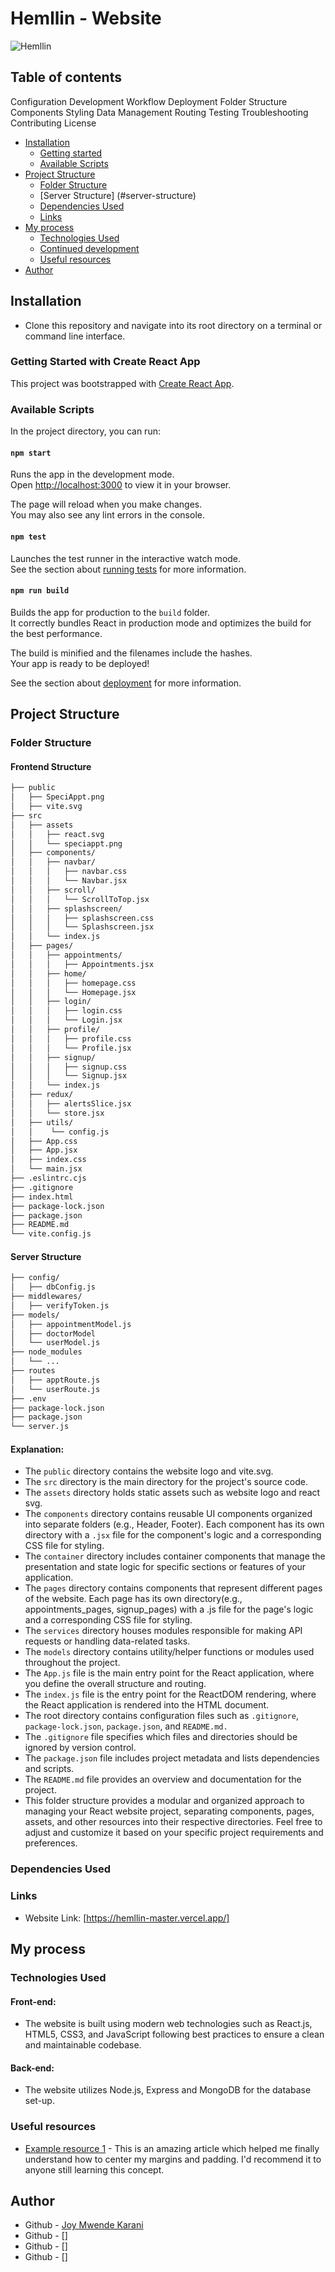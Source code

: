 # Hemllin - Website 
![Hemllin](https://github.com/joykara/Hemllin-master/assets/99082005/6fdf50fe-29ba-4015-b810-d8a173caf879)

## Table of contents

Configuration
Development Workflow
Deployment
Folder Structure
Components
Styling
Data Management
Routing
Testing
Troubleshooting
Contributing
License
- [Installation](#overview)
    - [Getting started](#getting-started)
    - [Available Scripts](#available-scripts)
- [Project Structure](#project-structure)
    - [Folder Structure](#folder-structure)
    - [Server Structure] (#server-structure)
    - [Dependencies Used](#dependencies)
    - [Links](#links)
- [My process](#my-process)
  - [Technologies Used](#technologies-used)
  - [Continued development](#continued-development)
  - [Useful resources](#useful-resources)
- [Author](#author)



## Installation
- Clone this repository and navigate into its root directory on a terminal or command line interface.
### Getting Started with Create React App

This project was bootstrapped with [Create React App](https://github.com/facebook/create-react-app).

### Available Scripts

In the project directory, you can run:

#### `npm start`

Runs the app in the development mode.\
Open [http://localhost:3000](http://localhost:3000) to view it in your browser.

The page will reload when you make changes.\
You may also see any lint errors in the console.

#### `npm test`

Launches the test runner in the interactive watch mode.\
See the section about [running tests](https://facebook.github.io/create-react-app/docs/running-tests) for more information.

#### `npm run build`

Builds the app for production to the `build` folder.\
It correctly bundles React in production mode and optimizes the build for the best performance.

The build is minified and the filenames include the hashes.\
Your app is ready to be deployed!

See the section about [deployment](https://facebook.github.io/create-react-app/docs/deployment) for more information.


## Project Structure

### Folder Structure
#### Frontend Structure
```bash
├── public
│   ├── SpeciAppt.png
│   ├── vite.svg
├── src
│   ├── assets
│   │   ├── react.svg
│   │   └── speciappt.png
│   ├── components/
│   │   ├── navbar/
│   │   │   ├── navbar.css
│   │   │   └── Navbar.jsx
│   │   ├── scroll/
│   │   │   └── ScrollToTop.jsx
│   │   ├── splashscreen/
│   │   │   ├── splashscreen.css
│   │   │   └── Splashscreen.jsx
│   │   └── index.js
│   ├── pages/
│   │   ├── appointments/
│   │   │   ├── Appointments.jsx
│   │   ├── home/
│   │   │   ├── homepage.css
│   │   │   └── Homepage.jsx
│   │   ├── login/
│   │   │   ├── login.css
│   │   │   └── Login.jsx
│   │   ├── profile/
│   │   │   ├── profile.css
│   │   │   └── Profile.jsx
│   │   ├── signup/
│   │   │   ├── signup.css
│   │   │   └── Signup.jsx
│   │   └── index.js
│   ├── redux/
│   │   ├── alertsSlice.jsx
│   │   └── store.jsx
│   ├── utils/
│   │    └── config.js
│   ├── App.css
│   ├── App.jsx
│   ├── index.css
│   └── main.jsx
├── .eslintrc.cjs
├── .gitignore
├── index.html
├── package-lock.json
├── package.json
├── README.md
└── vite.config.js
```

#### Server Structure
```bash
├── config/
│   ├── dbConfig.js
├── middlewares/
│   ├── verifyToken.js
├── models/
│   ├── appointmentModel.js
│   ├── doctorModel
│   └── userModel.js
├── node_modules
│   └── ...
├── routes
│   ├── apptRoute.js
│   └── userRoute.js
├── .env
├── package-lock.json
├── package.json
└── server.js
```

#### Explanation:

 - The `public` directory contains the website logo and vite.svg.
 - The `src` directory is the main directory for the project's source code.
 - The `assets` directory holds static assets such as website logo and react svg.
 - The `components` directory contains reusable UI components organized into separate folders (e.g., Header, Footer). Each component has its own directory with a `.jsx` file for the component's logic and a corresponding CSS file for styling.
 - The `container` directory includes container components that manage the presentation and state logic for specific sections or features of your application.
 - The `pages` directory contains components that represent different pages of the website. Each page has its own directory(e.g., appointments_pages, signup_pages) with a .js file for the page's logic and a corresponding CSS file for styling.
 - The `services` directory houses modules responsible for making API requests or handling data-related tasks.
 - The `models` directory contains utility/helper functions or modules used throughout the project.
 - The `App.js`  file is the main entry point for the React application, where you define the overall structure and routing.
 - The `index.js` file is the entry point for the ReactDOM rendering, where the React application is rendered into the HTML document.
 - The root directory contains configuration files such as `.gitignore`, `package-lock.json`, `package.json`, and `README.md.`
 - The `.gitignore` file specifies which files and directories should be ignored by version control.
 - The `package.json` file includes project metadata and lists dependencies and scripts.
 - The `README.md` file provides an overview and documentation for the project.
 - This folder structure provides a modular and organized approach to managing your React website project, separating components, pages, assets, and other resources into their respective directories. Feel free to adjust and customize it based on your specific project requirements and preferences.


### Dependencies Used


### Links

- Website Link: [https://hemllin-master.vercel.app/]

## My process

### Technologies Used

#### Front-end: 
- The website is built using modern web technologies such as React.js, HTML5, CSS3, and JavaScript following best practices to ensure a clean and maintainable codebase.
#### Back-end: 
- The website utilizes Node.js, Express and MongoDB for the database set-up.



### Useful resources

- [Example resource 1](https://stackoverflow.com/questions/26665324/center-div-with-padding-instead-of-margin) - This is an amazing article which helped me finally understand how to center my margins and padding. I'd recommend it to anyone still learning this concept.


## Author
- Github - [Joy Mwende Karani](https://github.com/joykara/)
- Github - []
- Github - []
- Github - []




